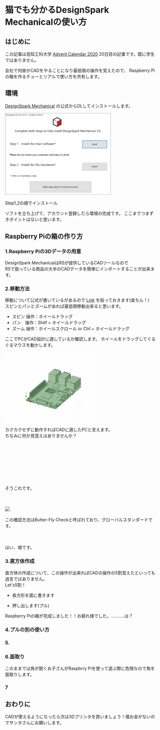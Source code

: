 
# 猫でも分かるDesignSpark Mechanicalの使い方

## はじめに

この記事は高知工科大学 
[Advent Calendar 2020](https://adventar.org/calendars/5887) 
20日目の記事です。既に学生ではありません。

会社で何故かCADをやることになり最低限の操作を覚えたので、
Raspberry Piの箱を作るチューとリアルで使い方を共有します。

## 環境

[DesignSpark Mechanical](https://www.rs-online.com/designspark/mechanical-software-jp)
の公式からDLしてインストールします。

<img src="img/1.png" width=350>

Step1,2の順でインストール

ソフトを立ち上げて、アカウント登録したら環境の完成です。
ここまでつまずきポイントはないと思います。

## Raspberry Piの箱の作り方

### 1.Raspberry Piの3Dデータの用意
DesignSpark MechanicalはRSが提供しているCADツールなので<br>
RSで扱っている商品の大半のCADデータを簡単にインポートすることが出来ます。
<br>

### 2.移動方法

移動について公式が書いているがあるので
[Link](https://designspark.zendesk.com/hc/ja/articles/214147205-DesignSpark-Mechanical-%E5%9F%BA%E6%9C%AC%E6%93%8D%E4%BD%9C%E5%85%A5%E9%96%80%E7%B7%A8)
を貼っておきます(楽ちん！)<br>
スピンとパンとズームがあれば最低限移動出来ると思います。

- スピン 操作：ホイールドラッグ
- パン　操作：Shitf + ホイールドラッグ
- ズーム 操作：ホイールスクロール or Ctrl + ホイールドラッグ 

ここでPCがCAD設計に適しているか確認します。
ホイールをドラッグしてぐるぐるマウスを動かします。<br><br>
<img src="img/B.gif" width=300>

カクカクせずに動作すればCADに適したPCと言えます。<br>
ちなみに何か見覚えはありませんか？<br>
<br><br><br><br><br><br><br><br><br>
そうこれです。<br><br><br><br>
<img src="img/C.gif" width=300>

この確認方法はButter-Fly Checkと呼ばれており、グローバルスタンダードです。
<br><br><br><br>
はい、嘘です。

### 3.直方体作成
直方体の作成について、この操作が出来ればCADの操作の5割覚えたといっても過言ではありません。<br>
Let's5割！

- 長方形を面に書きます

- 押し出します(プル)

Raspberry Piの箱が完成しました！！お疲れ様でした。...........は？

### 4.プルの別の使い方
### 5.
### 6.面取り
このままでは角が鋭くお子さんがRaspbrry Piを使って遊ぶ際に危険なので角を面取りします。

### 7

## おわりに

CADが使えるようになったら次は3Dプリンタを買いましょう！僕お金がないのでサンタさんにお願いします。